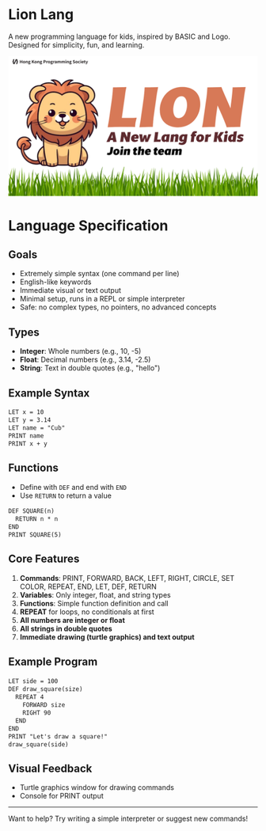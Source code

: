 # Lion Lang

A new programming language for kids, inspired by BASIC and Logo. Designed for simplicity, fun, and learning.

![](https://github.com/quantrpeter/lion-lang/blob/main/doc/image/Lion%20Lang%20Banner.png?raw=true)

# Language Specification

## Goals
- Extremely simple syntax (one command per line)
- English-like keywords
- Immediate visual or text output
- Minimal setup, runs in a REPL or simple interpreter
- Safe: no complex types, no pointers, no advanced concepts

## Types
- **Integer**: Whole numbers (e.g., 10, -5)
- **Float**: Decimal numbers (e.g., 3.14, -2.5)
- **String**: Text in double quotes (e.g., "hello")

## Example Syntax

```
LET x = 10
LET y = 3.14
LET name = "Cub"
PRINT name
PRINT x + y
```

## Functions
- Define with `DEF` and end with `END`
- Use `RETURN` to return a value

```
DEF SQUARE(n)
  RETURN n * n
END
PRINT SQUARE(5)
```

## Core Features

1. **Commands**: PRINT, FORWARD, BACK, LEFT, RIGHT, CIRCLE, SET COLOR, REPEAT, END, LET, DEF, RETURN
2. **Variables**: Only integer, float, and string types
3. **Functions**: Simple function definition and call
4. **REPEAT** for loops, no conditionals at first
5. **All numbers are integer or float**
6. **All strings in double quotes**
7. **Immediate drawing (turtle graphics) and text output**

## Example Program

```
LET side = 100
DEF draw_square(size)
  REPEAT 4
    FORWARD size
    RIGHT 90
  END
END
PRINT "Let's draw a square!"
draw_square(side)
```

## Visual Feedback

- Turtle graphics window for drawing commands
- Console for PRINT output

---

Want to help? Try writing a simple interpreter or suggest new commands!


